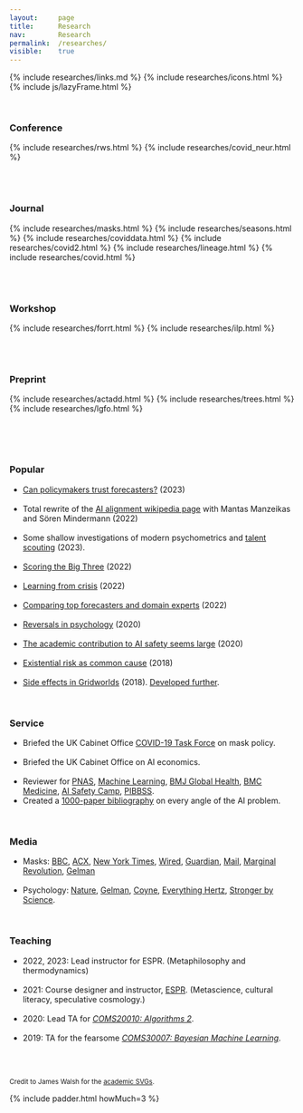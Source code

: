 ```yaml
---
layout: 	page
title: 		Research
nav: 		Research
permalink:	/researches/
visible:	true
---
```


{%	include researches/links.md	%}
{%	include researches/icons.html	%}
{%  include js/lazyFrame.html  %}


<style>
	{% include researches/papers.css %}
</style>    

<br>

### Conference

<table>
	{%	include researches/rws.html	%}
	{%	include researches/covid_neur.html	%}
</table>

<br>


### Journal

<table>
	{%	include researches/masks.html	%}
	{%	include researches/seasons.html	%}
	{%	include researches/coviddata.html	%}
	{%	include researches/covid2.html	%}
	{%	include researches/lineage.html	%}
	{%	include researches/covid.html	%}
</table>


<br>

### Workshop

<table>
	{%	include researches/forrt.html	%}
	{%	include researches/ilp.html	%}
</table>

<br>

### Preprint

<table>
	{%  include researches/actadd.html	%}
	{%  include researches/trees.html	%}
	{%	include researches/lgfo.html	%}

</table>

<!-- * _Towards Tensorised Probabilistic Programming_ (2020) -->
<!-- * _<a href="/files/ILP_vs_DL_v0.9.pdf" target="_blank">Comparing Inductive Logic Programming & Deep Learning</a>_ (2020) -->
<!-- * _<a href="/files/" target="_blank">The computational humour of single-word edits</a>_ (2020) -->
<!-- * _<a href="/files/" target="_blank">Failing to Find Proxies for Population Loneliness</a>_ (2020) -->

<br><br>


### Popular

* <a class="noline" href="{{ifp}}">Can policymakers trust forecasters?</a> (2023)<br><br>
* Total rewrite of the <a class="noline" href="{{wiki}}">AI alignment wikipedia page</a> with Mantas Manzeikas and Sören Mindermann (2022)<br><br>
* Some shallow investigations of modern psychometrics and <a class="noline" href="{{talent}}">talent scouting</a> (2023).<br><br>
* <a class="noline" href="{{big3}}">Scoring the Big Three</a> (2022)<br><br>
* <a class="noline" href="{{kulveit}}">Learning from crisis</a> (2022)<br><br>
* <a class="noline" href="{{supers}}">Comparing top forecasters and domain experts</a> (2022)<br><br>
* <a  class="noline" href="{{nat}}">Reversals in psychology</a> (2020)<br><br>
* <a  class="noline" href="{{academic_safety}}" target="_blank">The academic contribution to AI safety seems large</a> (2020)<br><br>
* <a  class="noline" href="{{xrisk}}" target="_blank">Existential risk as common cause</a> (2018)<br><br>
* <a  class="noline" href="/grids" target="_blank">Side effects in Gridworlds</a> (2018). <a href="{{gridcite}}">Developed further</a>.


<br>

### Service

* Briefed the UK Cabinet Office <a href="{{ctf}}">COVID-19 Task Force</a> on mask policy.<br><br>
* Briefed the UK Cabinet Office on AI economics.<br><br>
* Reviewer for <a href="{{pnas}}">PNAS</a>, <a href="{{ml}}">Machine Learning</a>, <a href="{{bmj}}">BMJ Global Health</a>, <a href="{{bmc}}">BMC Medicine</a>, <a href="{{aisc}}">AI Safety Camp</a>, <a href="{{pib}}">PIBBSS</a>.
* Created a <a href="{{zotero}}">1000-paper bibliography</a> on every angle of the AI problem.


<br>

### Media

* Masks: <a href="{{bbc}}">BBC</a>, <a href="{{acxmandate}}">ACX</a>, <a href="{{nyt}}">New York Times</a>, <a href="{{wired}}">Wired</a>, <a href="{{guardian}}">Guardian</a>, <a href="{{mails}}">Mail</a>, <a href="{{mr}}">Marginal Revolution</a>, <a href="{{ag}}">Gelman</a><br><br>
* Psychology: <a href="{{nat}}">Nature</a>, <a href="{{ag}}">Gelman</a>, <a href="{{jc}}">Coyne</a>, <a href="{{hertz}}">Everything Hertz</a>, <a href="{{sbs}}">Stronger by Science</a>.

<!-- *Gelman  -->
<br>

### Teaching

* 2022, 2023: Lead instructor for ESPR. (Metaphilosophy and thermodynamics)<br><br>
* 2021: Course designer and instructor, <a href="{{espr}}">ESPR</a>. (Metascience, cultural literacy, speculative cosmology.)<br><br>
* 2020: Lead TA for _<a href="{{algo}}">COMS20010: Algorithms 2</a>_.<br><br>
* 2019: TA for the fearsome _<a href="{{coms}}">COMS30007: Bayesian Machine Learning</a>_.<br><br>

<!-- ### Students

* Seth
* Uzay
* Juan
* Yudi
<br><br>
 --><!-- <br> -->

<!-- ## Patents -->

<!-- <br> -->

<!-- ## Stats -->

<!-- My acceptance rate is 50% (4/8) -->

<br>


<small>Credit to James Walsh for the <a class="noline" href="{{ac}}">academic SVGs</a>.</small>

{%	include padder.html 	howMuch=3 	%}

<!-- THE POINT DROPDOWN -->
<script>
  	function drop(id) {
    	document.getElementById(id).classList.toggle("show");
  	}
	// // Close the dropdown menu if the user clicks outside of it
  	window.onclick = function(event) {
	    if (!event.target.matches('.dropped')) {
	      var dropdowns = document.getElementsByClassName("dropdown-content");
	      var i;
	      for (i = 0; i < dropdowns.length; i++) {
	        var openDropdown = dropdowns[i];
	        if (openDropdown.classList.contains('show')) {
	          openDropdown.classList.remove('show');
	        }
	      }
	    }
	}
</script>


